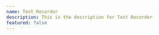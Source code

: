 ```yaml
---
name: Test Recorder
description: This is the description for Test Recorder
featured: false
---
```

